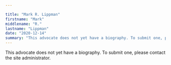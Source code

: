 ```yaml
---

title: "Mark R. Lippman"
firstname: "Mark"
middlename: "R."
lastname: "Lippman"
date: "2020-12-14"
summary: "This advocate does not yet have a biography. To submit one, please contact the site administrator."
---
```

This advocate does not yet have a biography. To submit one, please contact the site administrator.

